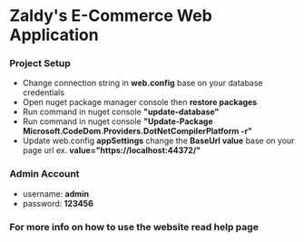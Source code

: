 # Zaldy's E-Commerce Web Application
<h3>Project Setup</h3>
<ul>
<li>Change connection string in <b>web.config</b> base on your database credentials</li>
<li>Open nuget package manager console then <b>restore packages</b></li>  
<li>Run command in nuget console <b>"update-database"</b></li>
<li>Run command in nuget console <b>"Update-Package Microsoft.CodeDom.Providers.DotNetCompilerPlatform -r"</b>
<li>Update web.config <b>appSettings</b> change the <b>BaseUrl value</b> base on your page url ex. <b>value="https://localhost:44372/"</b></li>
</ul>

<h3>Admin Account</h3>
<ul>
<li>username: <b>admin</b></li>
<li>password: <b>123456</b></li>
</ul>

<h3>For more info on how to use the website read help page </h3>



